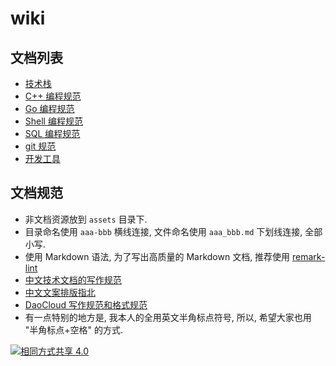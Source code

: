 # wiki

## 文档列表
* [技术栈](tech_stack.md)
* [C++ 编程规范](cpp_code_guide.md)
* [Go 编程规范](go_code_guide.md)
* [Shell 编程规范](shell_code_guide.md)
* [SQL 编程规范](sql_code_guide.md)
* [git 规范](git_best_practice.md)
* [开发工具](tools.md)

## 文档规范
* 非文档资源放到 `assets` 目录下.
* 目录命名使用 `aaa-bbb` 横线连接, 文件命名使用 `aaa_bbb.md` 下划线连接, 全部小写.
* 使用 Markdown 语法, 为了写出高质量的 Markdown 文档, 推荐使用 [remark-lint](https://github.com/wooorm/remark-lint)
* [中文技术文档的写作规范](https://github.com/ruanyf/document-style-guide)
* [中文文案排版指北](https://github.com/sparanoid/chinese-copywriting-guidelines)
* [DaoCloud 写作规范和格式规范](http://docs-static.daocloud.io/write-docs/format)
* 有一点特别的地方是, 我本人的全用英文半角标点符号, 所以, 希望大家也用 "半角标点+空格" 的方式.

[![相同方式共享 4.0](https://i.creativecommons.org/l/by-sa/4.0/88x31.png "相同方式共享 4.0")](http://creativecommons.org/licenses/by-sa/4.0/)
